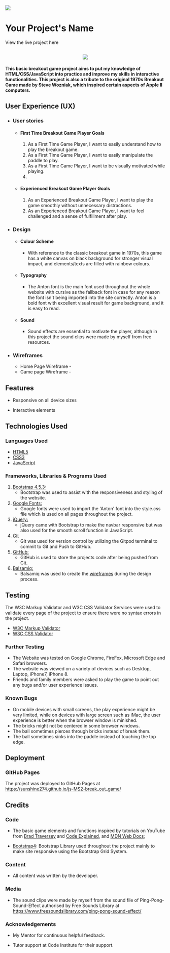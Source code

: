 <img src="https://codeinstitute.s3.amazonaws.com/fullstack/ci_logo_small.png" style="margin: 0;">

# Your Project's Name

View the live project here

<h2 align="center"><img src="https://i.ibb.co/TYvTXz1/Example-CI.png"></h2>

#### This basic breakout game project aims to put my knowledge of HTML/CSS/JavaScript into practice and improve my skills in interactive functionalities.  This project is also a tribute to the original 1970s Breakout Game made by Steve Wozniak, which inspired certain aspects of Apple II computers.

## User Experience (UX)

-   ### User stories

    -   #### First Time Breakout Game Player Goals

        1. As a First Time Game Player, I want to easily understand how to play the breakout game.
        2. As a First Time Game Player, I want to easily manipulate the paddle to play.
        3. As a First Time Game Player, I want to be visually motivated while playing.
        4. 

    -   #### Experienced Breakout Game Player Goals

        1. As an Experienced Breakout Game Player, I want to play the game smoothly without unnecessary distractions.
        2. As an Experienced Breakout Game Player, I want to feel challenged and a sense of fulfillment after play.
    

-   ### Design
    -   #### Colour Scheme
        -   With reference to the classic breakout game in 1970s, this game has a white canvas on black background for stronger visual impact, and elements/texts are filled with rainbow colours.
    -   #### Typography
        -   The Anton font is the main font used throughout the whole website with cursive as the fallback font in case for any reason the font isn't being imported into the site correctly. Anton is a bold font with excellent visual result for game background, and it is easy to read.
    -   #### Sound
        -   Sound effects are essential to motivate the player, although in this project the sound clips were made by myself from free resources.

*   ### Wireframes

    -   Home Page Wireframe - 
    -   Game page Wireframe - 

## Features

-   Responsive on all device sizes

-   Interactive elements

## Technologies Used

### Languages Used

-   [HTML5](https://en.wikipedia.org/wiki/HTML5)
-   [CSS3](https://en.wikipedia.org/wiki/Cascading_Style_Sheets)
-   [JavaScript](https://www.javascript.com/)

### Frameworks, Libraries & Programs Used

1. [Bootstrap 4.5.3:](https://www.jsdelivr.com/package/npm/bootstrap)
    - Bootstrap was used to assist with the responsiveness and styling of the website.
1. [Google Fonts:](https://fonts.google.com/)
    - Google fonts were used to import the 'Anton' font into the style.css file which is used on all pages throughout the project.
1. [jQuery:](https://jquery.com/)
    - jQuery came with Bootstrap to make the navbar responsive but was also used for the smooth scroll function in JavaScript.
1. [Git](https://git-scm.com/)
    - Git was used for version control by utilizing the Gitpod terminal to commit to Git and Push to GitHub.
1. [GitHub:](https://github.com/)
    - GitHub is used to store the projects code after being pushed from Git.
1. [Balsamiq:](https://balsamiq.com/)
    - Balsamiq was used to create the [wireframes](https://github.com/) during the design process.

## Testing

The W3C Markup Validator and W3C CSS Validator Services were used to validate every page of the project to ensure there were no syntax errors in the project.

-   [W3C Markup Validator](https://jigsaw.w3.org/css-validator/#validate_by_input) 
-   [W3C CSS Validator](https://jigsaw.w3.org/css-validator/#validate_by_input) 

### Further Testing

-   The Website was tested on Google Chrome, FireFox, Microsoft Edge and Safari browsers.
-   The website was viewed on a variety of devices such as Desktop, Laptop, iPhone7, iPhone 8.
-   Friends and family members were asked to play the game to point out any bugs and/or user experience issues.

### Known Bugs

-   On mobile devices with small screens, the play experience might be very limited, while on devices with large screen such as iMac, the user experience is better when the browser window is minished.
-   The bricks might not be centered in some browser windows.
-   The ball sometimes pierces through bricks instead of break them.
-   The ball sometimes sinks into the paddle instead of touching the top edge.

## Deployment

### GitHub Pages

The project was deployed to GitHub Pages at https://sunshine274.github.io/js-MS2-break_out_game/

## Credits

### Code

-   The basic game elements and functions inspired by tutorials on YouTube from [Brad Traversey](https://www.youtube.com/watch?v=gm1QtePAYTM) and [Code Explained](https://www.youtube.com/watch?v=FyZ4_T0GZ1U&t=237s), and [MDN Web Docs](https://developer.mozilla.org/en-US/docs/Games/Tutorials/2D_Breakout_game_pure_JavaScript);

-   [Bootstrap4](https://getbootstrap.com/docs/4.4/getting-started/introduction/): Bootstrap Library used throughout the project mainly to make site responsive using the Bootstrap Grid System.

### Content

-   All content was written by the developer.

### Media

-   The sound clips were made by myself from the sound file of Ping-Pong-Sound-Effect authorised by Free Sounds Library at https://www.freesoundslibrary.com/ping-pong-sound-effect/

### Acknowledgements

-   My Mentor for continuous helpful feedback.

-   Tutor support at Code Institute for their support.